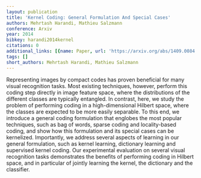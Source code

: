 ```yaml
---
layout: publication
title: 'Kernel Coding: General Formulation And Special Cases'
authors: Mehrtash Harandi, Mathieu Salzmann
conference: Arxiv
year: 2014
bibkey: harandi2014kernel
citations: 0
additional_links: [{name: Paper, url: 'https://arxiv.org/abs/1409.0084'}]
tags: []
short_authors: Mehrtash Harandi, Mathieu Salzmann
---
```

Representing images by compact codes has proven beneficial for many visual
recognition tasks. Most existing techniques, however, perform this coding step
directly in image feature space, where the distributions of the different
classes are typically entangled. In contrast, here, we study the problem of
performing coding in a high-dimensional Hilbert space, where the classes are
expected to be more easily separable. To this end, we introduce a general
coding formulation that englobes the most popular techniques, such as bag of
words, sparse coding and locality-based coding, and show how this formulation
and its special cases can be kernelized. Importantly, we address several
aspects of learning in our general formulation, such as kernel learning,
dictionary learning and supervised kernel coding. Our experimental evaluation
on several visual recognition tasks demonstrates the benefits of performing
coding in Hilbert space, and in particular of jointly learning the kernel, the
dictionary and the classifier.